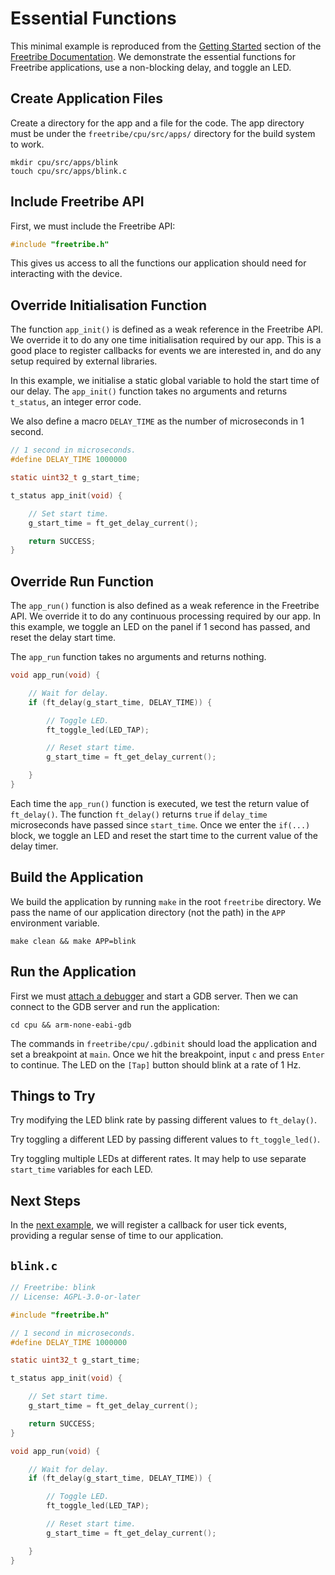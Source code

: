 # Essential Functions

This minimal example is reproduced from the [Getting Started](https://bangcorrupt.github.io/freetribe-docs/getting-started) section of the [Freetribe Documentation](https://bangcorrupt.github.io/freetribe-docs/).
We demonstrate the essential functions for Freetribe applications, use a non-blocking delay, and toggle an LED.

## Create Application Files

Create a directory for the app and a file for the code. The app directory must
be under the `freetribe/cpu/src/apps/` directory for the build system to work.

```
mkdir cpu/src/apps/blink
touch cpu/src/apps/blink.c
```

## Include Freetribe API

First, we must include the Freetribe API:

```c
#include "freetribe.h"
```

This gives us access to all the functions our
application should need for interacting with the device.

## Override Initialisation Function

The function `app_init()` is defined as a weak reference in the Freetribe API.
We override it to do any one time initialisation required by our app.
This is a good place to register callbacks for events we are interested in,
and do any setup required by external libraries.

In this example, we initialise a static global variable to hold the start time of our delay.
The `app_init()` function takes no arguments and returns `t_status`, an integer error code.

We also define a macro `DELAY_TIME` as the number of microseconds in 1 second.

```c
// 1 second in microseconds.
#define DELAY_TIME 1000000

static uint32_t g_start_time;

t_status app_init(void) {

    // Set start time.
    g_start_time = ft_get_delay_current();

    return SUCCESS;
}
```

## Override Run Function

The `app_run()` function is also defined as a weak reference in the Freetribe API.
We override it to do any continuous processing required by our app.
In this example, we toggle an LED on the panel if 1 second has passed,
and reset the delay start time.

The `app_run` function takes no arguments and returns nothing.

```c
void app_run(void) {

    // Wait for delay.
    if (ft_delay(g_start_time, DELAY_TIME)) {

        // Toggle LED.
        ft_toggle_led(LED_TAP);

        // Reset start time.
        g_start_time = ft_get_delay_current();

    }
}
```

Each time the `app_run()` function is executed, we test the return value of `ft_delay()`.
The function `ft_delay()` returns `true` if `delay_time` microseconds have passed since `start_time`.
Once we enter the `if(...)` block, we toggle an LED and reset the start time
to the current value of the delay timer.

## Build the Application

We build the application by running `make` in the root `freetribe` directory.
We pass the name of our application directory (not the path) in the `APP` environment variable.

```
make clean && make APP=blink
```

## Run the Application

First we must [attach a debugger](https://bangcorrupt.github.io/freetribe-docs/debugging) and start a GDB server. Then we can connect to the GDB server and run the application:

```
cd cpu && arm-none-eabi-gdb
```

The commands in `freetribe/cpu/.gdbinit` should load the application and set a breakpoint at `main`.
Once we hit the breakpoint, input `c` and press `Enter` to continue. The LED on the `[Tap]` button should
blink at a rate of 1 Hz.

## Things to Try

Try modifying the LED blink rate by passing different values to `ft_delay()`.

Try toggling a different LED by passing different values to `ft_toggle_led()`.

Try toggling multiple LEDs at different rates. It may help to use separate `start_time`
variables for each LED.

## Next Steps

In the [next example](registering-callbacks.md), we will register a callback for user tick events,
providing a regular sense of time to our application.

## `blink.c`

```c
// Freetribe: blink
// License: AGPL-3.0-or-later

#include "freetribe.h"

// 1 second in microseconds.
#define DELAY_TIME 1000000

static uint32_t g_start_time;

t_status app_init(void) {

    // Set start time.
    g_start_time = ft_get_delay_current();

    return SUCCESS;
}

void app_run(void) {

    // Wait for delay.
    if (ft_delay(g_start_time, DELAY_TIME)) {

        // Toggle LED.
        ft_toggle_led(LED_TAP);

        // Reset start time.
        g_start_time = ft_get_delay_current();

    }
}
```
